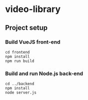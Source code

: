 # video-library

## Project setup
### Build VueJS front-end
```
cd frontend
npm install
npm run build
```

### Build and run Node.js back-end
```
cd ../backend
npm install
node server.js
```

